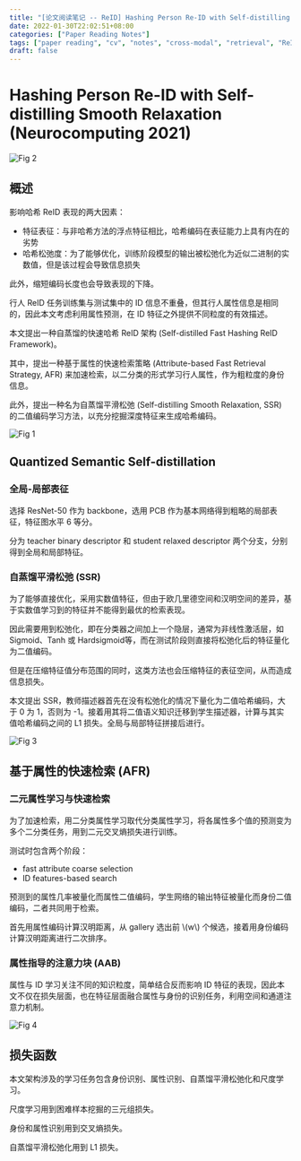 ```yaml
---
title: "[论文阅读笔记 -- ReID] Hashing Person Re-ID with Self-distilling Smooth Relaxation (NC 2021)"
date: 2022-01-30T22:02:51+08:00
categories: ["Paper Reading Notes"]
tags: ["paper reading", "cv", "notes", "cross-modal", "retrieval", "ReID", "hashing"]
draft: false
---
```


# Hashing Person Re-ID with Self-distilling Smooth Relaxation (Neurocomputing 2021)

![Fig 2](/images/2022/PRN181/2.png)

## 概述

影响哈希 ReID 表现的两大因素：
+ 特征表征：与非哈希方法的浮点特征相比，哈希编码在表征能力上具有内在的劣势
+ 哈希松弛度：为了能够优化，训练阶段模型的输出被松弛化为近似二进制的实数值，但是该过程会导致信息损失

此外，缩短编码长度也会导致表现的下降。  

行人 ReID 任务训练集与测试集中的 ID 信息不重叠，但其行人属性信息是相同的，因此本文考虑利用属性预测，在 ID 特征之外提供不同粒度的有效描述。  

本文提出一种自蒸馏的快速哈希 ReID 架构 (Self-distilled Fast Hashing ReID Framework)。  

其中，提出一种基于属性的快速检索策略 (Attribute-based Fast Retrieval Strategy, AFR) 来加速检索，以二分类的形式学习行人属性，作为粗粒度的身份信息。  

此外，提出一种名为自蒸馏平滑松弛 (Self-distilling Smooth Relaxation, SSR) 的二值编码学习方法，以充分挖掘深度特征来生成哈希编码。  

![Fig 1](/images/2022/PRN181/1.png)

## Quantized Semantic Self-distillation

### 全局-局部表征

选择 ResNet-50 作为 backbone，选用 PCB 作为基本网络得到粗略的局部表征，特征图水平 6 等分。  

分为 teacher binary descriptor 和 student relaxed descriptor 两个分支，分别得到全局和局部特征。  

### 自蒸馏平滑松弛 (SSR)

为了能够直接优化，采用实数值特征，但由于欧几里德空间和汉明空间的差异，基于实数值学习到的特征并不能得到最优的检索表现。  

因此需要用到松弛化，即在分类器之间加上一个隐层，通常为非线性激活层，如 Sigmoid、Tanh 或 Hardsigmoid等，而在测试阶段则直接将松弛化后的特征量化为二值编码。  

但是在压缩特征值分布范围的同时，这类方法也会压缩特征的表征空间，从而造成信息损失。  

本文提出 SSR，教师描述器首先在没有松弛化的情况下量化为二值哈希编码，大于 0 为 1，否则为 -1。接着用其将二值语义知识迁移到学生描述器，计算与其实值哈希编码之间的 L1 损失。全局与局部特征拼接后进行。  

![Fig 3](/images/2022/PRN181/3.png)

## 基于属性的快速检索 (AFR)

### 二元属性学习与快速检索

为了加速检索，用二分类属性学习取代分类属性学习，将各属性多个值的预测变为多个二分类任务，用到二元交叉熵损失进行训练。  

测试时包含两个阶段：  
+ fast attribute coarse selection
+ ID features-based search

预测到的属性几率被量化而属性二值编码，学生网络的输出特征被量化而身份二值编码，二者共同用于检索。  

首先用属性编码计算汉明距离，从 gallery 选出前 \\(w\\) 个候选，接着用身份编码计算汉明距离进行二次排序。  

### 属性指导的注意力块 (AAB)

属性与 ID 学习关注不同的知识粒度，简单结合反而影响 ID 特征的表现，因此本文不仅在损失层面，也在特征层面融合属性与身份的识别任务，利用空间和通道注意力机制。  

![Fig 4](/images/2022/PRN181/4.png)

## 损失函数

本文架构涉及的学习任务包含身份识别、属性识别、自蒸馏平滑松弛化和尺度学习。  

尺度学习用到困难样本挖掘的三元组损失。  

身份和属性识别用到交叉熵损失。  

自蒸馏平滑松弛化用到 L1 损失。  
